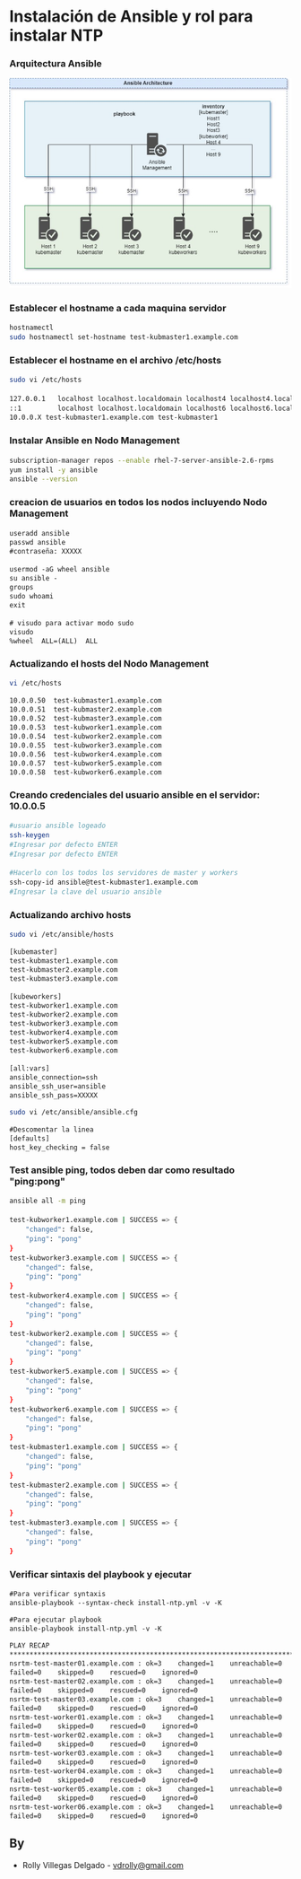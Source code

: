 # Instalación de Ansible y rol para instalar NTP

### Arquitectura Ansible
<img title="Ansible" alt="Alt text" src="/images/arq-ansible.jpg">

### Establecer el hostname a cada maquina servidor
```sh
hostnamectl   
sudo hostnamectl set-hostname test-kubmaster1.example.com
```

### Establecer el hostname en el archivo /etc/hosts
```sh
sudo vi /etc/hosts

127.0.0.1   localhost localhost.localdomain localhost4 localhost4.localdomain4 test-kubmaster1.example.com
::1         localhost localhost.localdomain localhost6 localhost6.localdomain6
10.0.0.X test-kubmaster1.example.com test-kubmaster1
```
### Instalar Ansible en Nodo Management
```sh
subscription-manager repos --enable rhel-7-server-ansible-2.6-rpms
yum install -y ansible
ansible --version
```

### creacion de usuarios en todos los nodos incluyendo Nodo Management
```shell
useradd ansible
passwd ansible
#contraseña: XXXXX

usermod -aG wheel ansible
su ansible -
groups
sudo whoami
exit

# visudo para activar modo sudo
visudo
%wheel  ALL=(ALL)  ALL
```

### Actualizando el hosts del Nodo Management
```sh
vi /etc/hosts
```
```text
10.0.0.50  test-kubmaster1.example.com
10.0.0.51  test-kubmaster2.example.com
10.0.0.52  test-kubmaster3.example.com
10.0.0.53  test-kubworker1.example.com
10.0.0.54  test-kubworker2.example.com
10.0.0.55  test-kubworker3.example.com
10.0.0.56  test-kubworker4.example.com
10.0.0.57  test-kubworker5.example.com
10.0.0.58  test-kubworker6.example.com
```

### Creando credenciales del usuario ansible en el servidor: 10.0.0.5
```sh
#usuario ansible logeado
ssh-keygen
#Ingresar por defecto ENTER
#Ingresar por defecto ENTER

#Hacerlo con los todos los servidores de master y workers
ssh-copy-id ansible@test-kubmaster1.example.com
#Ingresar la clave del usuario ansible
```

### Actualizando archivo hosts
```sh
sudo vi /etc/ansible/hosts
```
```text
[kubemaster]
test-kubmaster1.example.com
test-kubmaster2.example.com
test-kubmaster3.example.com
 
[kubeworkers]
test-kubworker1.example.com
test-kubworker2.example.com
test-kubworker3.example.com
test-kubworker4.example.com
test-kubworker5.example.com
test-kubworker6.example.com

[all:vars]
ansible_connection=ssh
ansible_ssh_user=ansible
ansible_ssh_pass=XXXXX
```
```sh
sudo vi /etc/ansible/ansible.cfg
```
```text
#Descomentar la linea
[defaults]
host_key_checking = false
```

### Test ansible ping, todos deben dar como resultado "ping:pong"
```sh
ansible all -m ping

test-kubworker1.example.com | SUCCESS => {
    "changed": false,
    "ping": "pong"
}
test-kubworker3.example.com | SUCCESS => {
    "changed": false,
    "ping": "pong"
}
test-kubworker4.example.com | SUCCESS => {
    "changed": false,
    "ping": "pong"
}
test-kubworker2.example.com | SUCCESS => {
    "changed": false,
    "ping": "pong"
}
test-kubworker5.example.com | SUCCESS => {
    "changed": false,
    "ping": "pong"
}
test-kubworker6.example.com | SUCCESS => {
    "changed": false,
    "ping": "pong"
}
test-kubmaster1.example.com | SUCCESS => {
    "changed": false,
    "ping": "pong"
}
test-kubmaster2.example.com | SUCCESS => {
    "changed": false,
    "ping": "pong"
}
test-kubmaster3.example.com | SUCCESS => {
    "changed": false,
    "ping": "pong"
}
```

### Verificar sintaxis del playbook y ejecutar
```ssh
#Para verificar syntaxis
ansible-playbook --syntax-check install-ntp.yml -v -K
```
```ssh
#Para ejecutar playbook
ansible-playbook install-ntp.yml -v -K
```
```ssh
PLAY RECAP ************************************************************************************************************
nsrtm-test-master01.example.com : ok=3    changed=1    unreachable=0    failed=0    skipped=0    rescued=0    ignored=0
nsrtm-test-master02.example.com : ok=3    changed=1    unreachable=0    failed=0    skipped=0    rescued=0    ignored=0
nsrtm-test-master03.example.com : ok=3    changed=1    unreachable=0    failed=0    skipped=0    rescued=0    ignored=0
nsrtm-test-worker01.example.com : ok=3    changed=1    unreachable=0    failed=0    skipped=0    rescued=0    ignored=0
nsrtm-test-worker02.example.com : ok=3    changed=1    unreachable=0    failed=0    skipped=0    rescued=0    ignored=0
nsrtm-test-worker03.example.com : ok=3    changed=1    unreachable=0    failed=0    skipped=0    rescued=0    ignored=0
nsrtm-test-worker04.example.com : ok=3    changed=1    unreachable=0    failed=0    skipped=0    rescued=0    ignored=0
nsrtm-test-worker05.example.com : ok=3    changed=1    unreachable=0    failed=0    skipped=0    rescued=0    ignored=0
nsrtm-test-worker06.example.com : ok=3    changed=1    unreachable=0    failed=0    skipped=0    rescued=0    ignored=0
```
By
-------
- Rolly Villegas Delgado  -  vdrolly@gmail.com

